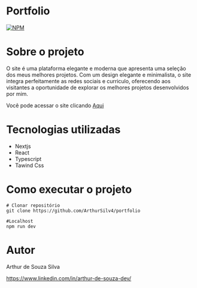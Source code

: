 # Portfolio
[![NPM](https://img.shields.io/npm/l/react)](https://github.com/ArthurSilv4/Top-Down/blob/main/LICENSE) 

# Sobre o projeto

O site é uma plataforma elegante e moderna que apresenta uma seleção dos meus melhores projetos. Com um design elegante e minimalista, o site integra perfeitamente as redes sociais e curriculo, oferecendo aos visitantes a oportunidade de explorar os melhores projetos desenvolvidos por mim.

Você pode acessar o site clicando [Aqui](https://portfolio-arthur-souza.vercel.app)

# Tecnologias utilizadas

- Nextjs
- React
- Typescript
- Tawind Css

# Como executar o projeto

```
# Clonar repositório
git clone https://github.com/ArthurSilv4/portfolio

#Localhost
npm run dev
```
# Autor

Arthur de Souza Silva

https://www.linkedin.com/in/arthur-de-souza-dev/

